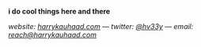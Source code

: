 **i do cool things here and there**

*website: [harrykauhaad.com](https://harrykauhaad.com) — twitter:  [@hv33y](https://twitter.com/hv33y) — email: reach@harrykauhaad.com*
